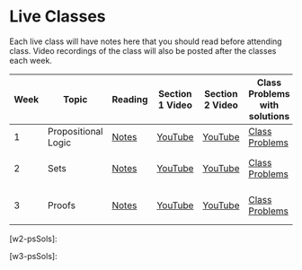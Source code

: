 # Live Classes

Each live class will have notes here that you should read before attending class.
Video recordings of the class will also be posted after the classes each week.

| Week | Topic               | Reading                 | Section 1 Video      | Section 2 Video     |Class Problems with solutions      |Problem Set Solutions |
|------|---------------------|-------------------------|----------------------|---------------------|-----------------------------------|----------------------|
| 1    | Propositional Logic | [Notes][w1-notes]       | [YouTube][w1-video1] |[YouTube][w1-video2] |[Class Problems][w1-classproblems] |[Solutions][w1-psSols]|
| 2    | Sets                | [Notes][w2-notes]       | [YouTube][w2-video1] |[YouTube][w2-video2] |[Class Problems][w2-classproblems] |[Solutions][w2-psSols]|
| 3    | Proofs              | [Notes][w2-notes]       | [YouTube][w2-video1] |[YouTube][w2-video2] |[Class Problems][w2-classproblems] |[Solutions][w2-psSols]|



[w1-notes]: https://www.wolframcloud.com/obj/scamach2/Published/Propositional%20Logic.nb
[w1-video1]: https://youtu.be/tK4Q-Dekuqk
[w1-video2]: https://youtu.be/Lhhxfi8yAUw
[w1-classproblems]: https://www.wolframcloud.com/obj/scamach2/Published/Propositional%20Logic%20class%20problems.nb
[w1-psSols]: https://www.wolframcloud.com/obj/scamach2/Published/Problem%20Set%201%20Solutions.nb

[w2-notes]: https://www.wolframcloud.com/obj/scamach2/Published/Introduction%20to%20Sets.nb
[w2-video1]: https://youtu.be/yakr-wBGQ8g
[w2-video2]: https://youtu.be/Z2M1HthW-Zg
[w2-classproblems]: https://www.wolframcloud.com/obj/scamach2/Published/Sets%20Class%20Problems%20Solutions.nb
[w2-psSols]:

[w3-notes]: 
[w3-video1]:
[w3-video2]:
[w3-classproblems]: 
[w3-psSols]: